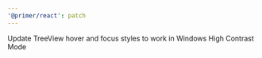 ```yaml
---
'@primer/react': patch
---
```


Update TreeView hover and focus styles to work in Windows High Contrast Mode
